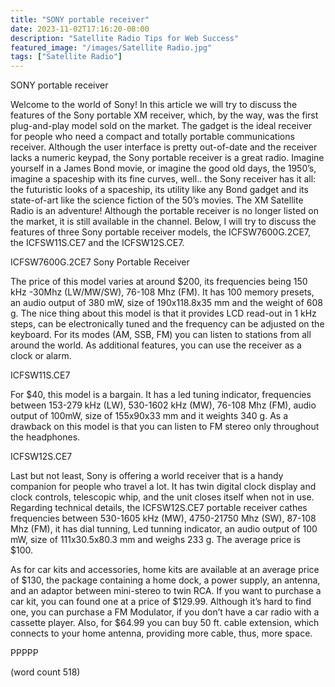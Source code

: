 ```yaml
---
title: "SONY portable receiver"
date: 2023-11-02T17:16:20-08:00
description: "Satellite Radio Tips for Web Success"
featured_image: "/images/Satellite Radio.jpg"
tags: ["Satellite Radio"]
---
```


SONY portable receiver

Welcome to the world of Sony! In this article we will try to discuss the features of  the Sony portable XM receiver, which, by the way,  was the first plug-and-play model sold on the market. The gadget is the ideal receiver for people who need a compact and totally portable communications receiver. Although the user interface is pretty out-of-date and the receiver lacks a numeric keypad, the Sony portable receiver is a great radio. Imagine yourself in a James Bond movie, or imagine the good old days, the 1950’s, imagine a spaceship with its fine curves, well.. the Sony receiver has it all: the futuristic looks of a spaceship, its utility like any Bond gadget and its state-of-art like the science fiction of the 50’s movies. The XM Satellite Radio is an adventure! Although the portable receiver is no longer listed on the market, it is still available in the channel. Below, I will try to discuss the features of three Sony portable receiver models, the ICFSW7600G.2CE7, the ICFSW11S.CE7 and the ICFSW12S.CE7.

ICFSW7600G.2CE7 Sony Portable Receiver

The price of this model varies at around $200, its frequencies being 150 kHz	-30Mhz (LW/MW/SW), 76-108 Mhz (FM). It has 100 memory presets, an audio output  of 380 mW, size of 190x118.8x35 mm and the weight of 608 g.
The nice thing about this model is that it provides LCD read-out in 1 kHz steps, can be electronically tuned and the frequency can be adjusted on the keyboard. For its modes (AM, SSB, FM) you can listen to stations from all around the world. As additional features, you can use the receiver as a clock or alarm. 

ICFSW11S.CE7

For $40, this model is a bargain. It has a led tuning indicator, frequencies between 153-279 kHz (LW), 530-1602 kHz (MW), 76-108 Mhz (FM), audio output of 100mW, size of 155x90x33 mm and it weights 340 g. As a drawback on this model is that you can listen to FM stereo only throughout the headphones.

ICFSW12S.CE7

Last but not least, Sony is offering a world receiver that is a handy companion for people who travel a lot. It has twin digital clock display and clock controls, telescopic whip, and the unit closes itself when not in use. Regarding technical details, the ICFSW12S.CE7 portable receiver cathes frequencies between 530-1605 kHz (MW), 4750-21750 Mhz (SW), 87-108 Mhz (FM), it has dial tunning, Led tunning indicator, an audio output of 100 mW, size of 111x30.5x80.3 mm and weighs 233 g. The average price is $100.

As for car kits and accessories, home kits are available at an average price of $130, the package containing a home dock, a power supply, an antenna, and an adaptor between mini-stereo to twin RCA. If you want to purchase a car kit, you can found one at a price of $129.99. Although it’s hard to find one, you can purchase a FM Modulator, if you don’t have a car radio with a cassette player. Also, for $64.99 you can buy 50 ft. cable extension, which connects to your home antenna, providing more cable, thus, more space.

PPPPP

(word count 518)

